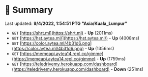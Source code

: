 # 📖 Summary
Last updated: **9/4/2022, 1:54:51 PTG "Asia/Kuala_Lumpur"**

- `GET` [https://shrt.ml](https://shrt.ml) - **Up** (2011ms)
- `GET` [https://hst.aytea.ml/](https://hst.aytea.ml/) - **Up** (4008ms)
- `GET` [https://color.aytea.ml/4b31d6.png](https://color.aytea.ml/4b31d6.png) - **Up** (1356ms)
- `GET` [https://memeapi.aytea14.repl.co/gimme](https://memeapi.aytea14.repl.co/gimme) - **Up** (1759ms)
- `GET` [https://teledrivemy.herokuapp.com/dashboard](https://teledrivemy.herokuapp.com/dashboard) - **Down** (251ms)
